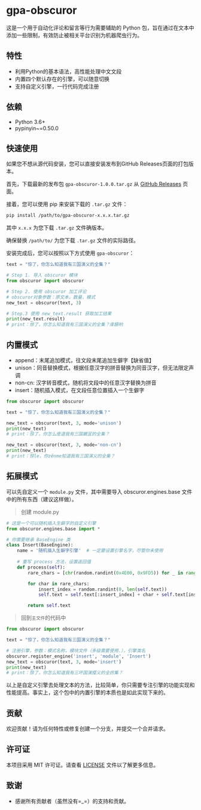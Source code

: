 # gpa-obscuror

这是一个用于自动化评论和留言等行为需要辅助的 Python 包，旨在通过在文本中添加一些限制，有效防止被相关平台识别为机器爬虫行为。

## 特性

- 利用Python的基本语法，高性能处理中文文段
- 内置四个默认存在的引擎，可以随意切换
- 支持自定义引擎，一行代码完成注册

## 依赖

- Python 3.6+
- pypinyin~=0.50.0

## 快速使用

如果您不想从源代码安装，您可以直接安装发布到GitHub Releases页面的打包版本。

首先，下载最新的发布包 `gpa-obscuror-1.0.0.tar.gz` 从 [GitHub Releases](https://github.com/gupingan/gpa-obscuror/releases) 页面。

接着，您可以使用 pip 来安装下载的 `.tar.gz` 文件：

```bash
pip install /path/to/gpa-obscuror-x.x.x.tar.gz
```

其中 `x.x.x` 为您下载 `.tar.gz` 文件确版本。

确保替换 `/path/to/` 为您下载 `.tar.gz` 文件的实际路径。

安装完成后，您可以按照以下方式使用 `gpa-obscuror`：

```python
text = "惊了，你怎么知道我有三国演义的全集？"

# Step 1. 导入 obscuror 模块
from obscuror import obscuror

# Step 2. 使用 obscuror 加工评论
# obscuror对象参数：原文本，数量，模式
new_text = obscuror(text, 3)

# Step.3 使用 new_text.result 获取加工结果
print(new_text.result)
# print：惊了，你怎么知道我有三国演义的全集？庲醼哟
```

## 内置模式

- append：末尾追加模式，往文段末尾追加生僻字【缺省值】
- unison：同音替换模式，根据任意汉字的拼音替换为同音汉字，但无法限定声调
- non-cn: 汉字转音模式，随机将文段中的任意汉字替换为拼音
- insert：随机插入模式，在文段任意位置插入一个生僻字

```python
from obscuror import obscuror

text = "惊了，你怎么知道我有三国演义的全集？"

new_text = obscuror(text, 3, mode='unison')
print(new_text)
# print：惊了，你怎么庢道我有三国鷃冝的全集？

new_text = obscuror(text, 3, mode='non-cn')
print(new_text)
# print：惊le，你zěnme知道我有三国演义的全集？
```

## 拓展模式
可以先自定义一个 `module.py` 文件，其中需要导入 obscuror.engines.base 文件中的所有东西（建议这样做）。

> 创建 module.py

```python
# 这是一个可以随机插入生僻字的自定义引擎
from obscuror.engines.base import *

# 你需要继承 BaseEngine 类
class Insert(BaseEngine):
    name = '随机插入生僻字引擎'  # 一定要设置引擎名字，尽管你未使用
    
    # 重写 process 方法，设置返回值
    def process(self):
        rare_chars = [chr(random.randint(0x4E00, 0x9FD5)) for _ in range(self.count)]

        for char in rare_chars:
            insert_index = random.randint(0, len(self.text))
            self.text = self.text[:insert_index] + char + self.text[insert_index:]

        return self.text
```
> 回到`主文件`的代码中
```python
from obscuror import obscuror

text = "惊了，你怎么知道我有三国演义的全集？"

# 注册引擎，参数：模式名称，模块文件（多级需要使用.），引擎类名
obscuror.register_engine('insert', 'module', 'Insert')
new_text = obscuror(text, 3, mode='insert')
print(new_text)
# print：惊了，你怎么知道我有三坏国演撄义的全疠集？
```
以上是自定义引擎去处理文本的方法，比较简单，你只需要专注引擎的功能实现和性能提高。事实上，这个包中的内置引擎的本质也是如此实现下来的。

## 贡献

欢迎贡献！请为任何特性或修复创建一个分支，并提交一个合并请求。

## 许可证

本项目采用 MIT 许可证。请查看 [LICENSE](LICENSE) 文件以了解更多信息。

## 致谢

- 感谢所有贡献者（虽然没有=_=）的支持和贡献。
